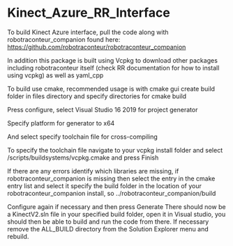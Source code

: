 # Kinect_Azure_RR_Interface

To build Kinect Azure interface, pull the code along with robotraconteur_companion found here: https://github.com/robotraconteur/robotraconteur_companion

In addition this package is built using Vcpkg to download other packages including robotraconteur itself 
(check RR documentation for how to install using vcpkg) as well as yaml_cpp


To build use cmake, recommended usage is with cmake gui
create build folder in files directory and specify directories for cmake build

Press configure, select Visual Studio 16 2019 for project generator

Specify platform for generator to x64

And select specify toolchain file for cross-compiling

To specify the toolchain file navigate to your vcpkg install folder and select /scripts/buildsystems/vcpkg.cmake and press Finish

If there are any errors identify which libraries are missing, if robotraconteur_companion is missing then select the entry in the cmake entry list and select it
specify the build folder in the location of your robotraconteur_companion install, so ../robotraconteur_companion/build

Configure again if necessary and then press Generate
There should now be a KinectV2.sln file in your specified build folder, open it in Visual studio, you should then be able to build and run the code from there. 
If necessary remove the ALL_BUILD directory from the Solution Explorer menu and rebuild.
